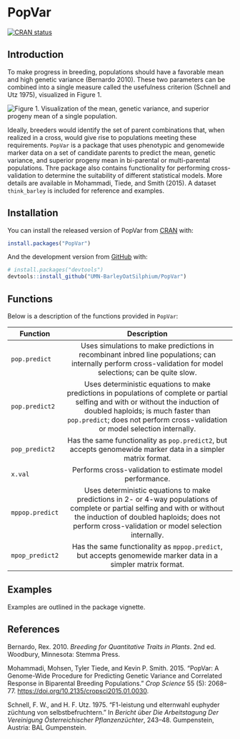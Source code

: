 
<!-- README.md is generated from README.Rmd. Please edit that file -->

# PopVar

<!-- badges: start -->

[![CRAN
status](https://www.r-pkg.org/badges/version/PopVar)](https://cran.r-project.org/package=PopVar)

<!-- badges: end -->

## Introduction

To make progress in breeding, populations should have a favorable mean
and high genetic variance (Bernardo 2010). These two parameters can be
combined into a single measure called the usefulness criterion (Schnell
and Utz 1975), visualized in Figure 1.

![Figure 1. Visualization of the mean, genetic variance, and superior
progeny mean of a single population.](vignettes/figures/figure1.png)

Ideally, breeders would identify the set of parent combinations that,
when realized in a cross, would give rise to populations meeting these
requirements. `PopVar` is a package that uses phenotypic and genomewide
marker data on a set of candidate parents to predict the mean, genetic
variance, and superior progeny mean in bi-parental or multi-parental
populations. Thre package also contains functionality for performing
cross-validation to determine the suitability of different statistical
models. More details are available in Mohammadi, Tiede, and Smith
(2015). A dataset `think_barley` is included for reference and examples.

## Installation

You can install the released version of PopVar from
[CRAN](https://CRAN.R-project.org) with:

``` r
install.packages("PopVar")
```

And the development version from [GitHub](https://github.com/) with:

``` r
# install.packages("devtools")
devtools::install_github("UMN-BarleyOatSilphium/PopVar")
```

## Functions

Below is a description of the functions provided in `PopVar`:

| Function        |                                                                                                                        Description                                                                                                                        |
| --------------- | :-------------------------------------------------------------------------------------------------------------------------------------------------------------------------------------------------------------------------------------------------------: |
| `pop.predict`   |                                               Uses simulations to make predictions in recombinant inbred line populations; can internally perform cross-validation for model selections; can be quite slow.                                               |
| `pop.predict2`  | Uses deterministic equations to make predictions in populations of complete or partial selfing and with or without the induction of doubled haploids; is much faster than `pop.predict`; does not perform cross-validation or model selection internally. |
| `pop_predict2`  |                                                                       Has the same functionality as `pop.predict2`, but accepts genomewide marker data in a simpler matrix format.                                                                        |
| `x.val`         |                                                                                                 Performs cross-validation to estimate model performance.                                                                                                  |
| `mppop.predict` |            Uses deterministic equations to make predictions in 2- or 4-way populations of complete or partial selfing and with or without the induction of doubled haploids; does not perform cross-validation or model selection internally.             |
| `mpop_predict2` |                                                                       Has the same functionality as `mppop.predict`, but accepts genomewide marker data in a simpler matrix format.                                                                       |

## Examples

Examples are outlined in the package vignette.

## References

<div id="refs" class="references">

<div id="ref-Bernardo2010">

Bernardo, Rex. 2010. *Breeding for Quantitative Traits in Plants*. 2nd
ed. Woodbury, Minnesota: Stemma Press.

</div>

<div id="ref-Mohammadi2015">

Mohammadi, Mohsen, Tyler Tiede, and Kevin P. Smith. 2015. “PopVar: A
Genome-Wide Procedure for Predicting Genetic Variance and Correlated
Response in Biparental Breeding Populations.” *Crop Science* 55 (5):
2068–77. <https://doi.org/10.2135/cropsci2015.01.0030>.

</div>

<div id="ref-Schnell1975">

Schnell, F. W., and H. F. Utz. 1975. “F1-leistung und elternwahl
euphyder züchtung von selbstbefruchtern.” In *Bericht über Die
Arbeitstagung Der Vereinigung Österreichischer Pflanzenzüchter*, 243–48.
Gumpenstein, Austria: BAL Gumpenstein.

</div>

</div>
